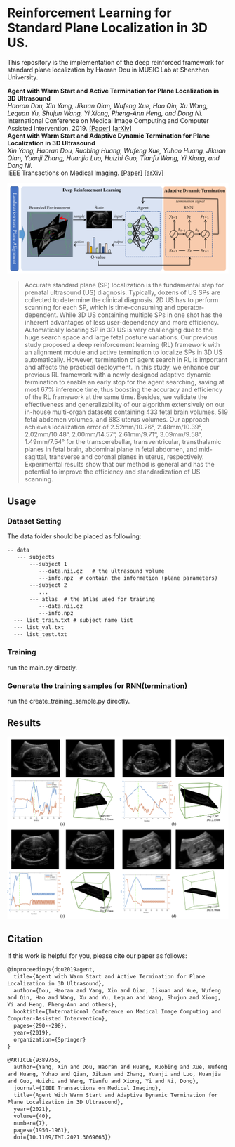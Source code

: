 # Reinforcement Learning for Standard Plane Localization in 3D US.

This repository is the implementation of the deep reinforced framework for standard plane localization by Haoran Dou in MUSIC Lab at Shenzhen University.

**Agent with Warm Start and Active Termination for Plane Localization in 3D Ultrasound**  
*Haoran Dou, Xin Yang, Jikuan Qian, Wufeng Xue, Hao Qin, Xu Wang, Lequan Yu, Shujun Wang, Yi Xiong, Pheng-Ann Heng, and Dong Ni.*  
International Conference on Medical Image Computing and Computer Assisted Intervention, 2019. [[Paper]](https://link.springer.com/chapter/10.1007/978-3-030-32254-0_33) [[arXiv]](https://arxiv.org/abs/1910.04331)  
**Agent with Warm Start and Adaptive Dynamic Termination for Plane Localization in 3D Ultrasound**   
*Xin Yang, Haoran Dou, Ruobing Huang, Wufeng Xue, Yuhao Huang, Jikuan Qian, Yuanji Zhang, Huanjia Luo, Huizhi Guo, Tianfu Wang, Yi Xiong, and Dong Ni.*  
IEEE Transactions on Medical Imaging. [[Paper]](https://ieeexplore.ieee.org/document/9389756) [[arXiv]](https://arxiv.org/abs/2103.14502)

![framework](img/framework.jpg)  

> Accurate standard plane (SP) localization is the fundamental step for prenatal ultrasound (US) diagnosis. Typically, dozens of US SPs are collected to determine the clinical diagnosis. 2D US has to perform scanning for each SP, which is time-consuming and operator-dependent. While 3D US containing multiple SPs in one shot has the inherent advantages of less user-dependency and more efficiency. Automatically locating SP in 3D US is very challenging due to the huge search space and large fetal posture variations. Our previous study proposed a deep reinforcement learning (RL) framework with an alignment module and active termination to localize SPs in 3D US automatically. However, termination of agent search in RL is important and affects the practical deployment. In this study, we enhance our previous RL framework with a newly designed adaptive dynamic termination to enable an early stop for the agent searching, saving at most 67% inference time, thus boosting the accuracy and efficiency of the RL framework at the same time. Besides, we validate the effectiveness and generalizability of our algorithm extensively on our in-house multi-organ datasets containing 433 fetal brain volumes, 519 fetal abdomen volumes, and 683 uterus volumes. Our approach achieves localization error of 2.52mm/10.26°, 2.48mm/10.39°, 2.02mm/10.48°, 2.00mm/14.57°, 2.61mm/9.71°, 3.09mm/9.58°, 1.49mm/7.54° for the transcerebellar, transventricular, transthalamic planes in fetal brain, abdominal plane in fetal abdomen, and mid-sagittal, transverse and coronal planes in uterus, respectively. Experimental results show that our method is general and has the potential to improve the efficiency and standardization of US scanning.

## Usage  
### Dataset Setting
The data folder should be placed as following:  
```
-- data  
   --- subjects  
       ---subject 1  
          ---data.nii.gz   # the ultrasound volume  
          ---info.npz  # contain the information (plane parameters)  
       ---subject 2  
          ...  
       --- atlas  # the atlas used for training  
          ---data.nii.gz   
          ---info.npz  
  --- list_train.txt # subject name list  
  --- list_val.txt  
  --- list_test.txt  
```
### Training
run the main.py directly.

### Generate the training samples for RNN(termination)
run the create_training_sample.py directly.

## Results
![results](img/result.jpg)

## Citation  
If this work is helpful for you, please cite our paper as follows:   
```
@inproceedings{dou2019agent,
  title={Agent with Warm Start and Active Termination for Plane Localization in 3D Ultrasound},
  author={Dou, Haoran and Yang, Xin and Qian, Jikuan and Xue, Wufeng and Qin, Hao and Wang, Xu and Yu, Lequan and Wang, Shujun and Xiong, Yi and Heng, Pheng-Ann and others},
  booktitle={International Conference on Medical Image Computing and Computer-Assisted Intervention},
  pages={290--298},
  year={2019},
  organization={Springer}
}
```
```
@ARTICLE{9389756,
  author={Yang, Xin and Dou, Haoran and Huang, Ruobing and Xue, Wufeng and Huang, Yuhao and Qian, Jikuan and Zhang, Yuanji and Luo, Huanjia and Guo, Huizhi and Wang, Tianfu and Xiong, Yi and Ni, Dong},
  journal={IEEE Transactions on Medical Imaging}, 
  title={Agent With Warm Start and Adaptive Dynamic Termination for Plane Localization in 3D Ultrasound}, 
  year={2021},
  volume={40},
  number={7},
  pages={1950-1961},
  doi={10.1109/TMI.2021.3069663}}
```

